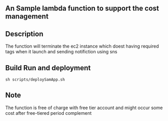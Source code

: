  An Sample lambda function to support the cost management
 -----------
 
 Description
 -----------
 The function will terminate the ec2 instance which doest having required tags when it launch and sending notifiction using sns
 
 Build Run and deployment
 -----------
 
 ```
sh scripts/deploySamApp.sh

```
 
 Note
 -----------
 
The function is free of charge with free tier account and might occur some cost after free-tiered period complement
 
 
 
 